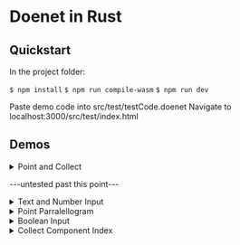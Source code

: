 # Doenet in Rust
 
## Quickstart
In the project folder:

`$ npm install`
`$ npm run compile-wasm`
`$ npm run dev`

Paste demo code into src/test/testCode.doenet
Navigate to localhost:3000/src/test/index.html

## Demos

<details>
<summary>Point and Collect</summary>
```doenet
<graph name="graph">
	<point name="p1" xs="2 3"/>
	<point name="p2" xs="p1.y p1.x"/>
</graph>
<text>
	<collect source="graph" componentType="point"/>
</text>
```
</details>

---untested past this point---

<details>
<summary>Text and Number Input</summary>
```doenet
<textInput name="t1" prefill="Cake"/>
<text>$t1.value is good.</text>

<numberInput name="n1" prefill="4"/>
<numberInput name="n2" prefill="14"/>
<p>
	Count from $n1.value to $n2.value:
	<sequence name="seq" from="$n1.value" to="$n2.value"/>.

	And the fifth number is $seq[5].value.
</p>
```
</details>

<details>
<summary>Point Parralellogram</summary>
```doenet
<graph>
	<point name="p1" xs="0 4"/>
	<point name="p2" xs="3 0"/>
	<point name="p3" xs="p1.x+p2.x p1.y+p2.y"/>
</graph>
```
</details>

<details>
<summary>Boolean Input</summary>
```doenet
<booleanInput name="bool"/>

I think<text hide="$bool.value"> therefore I am</text>.
```
</details>

<details>
<summary>Value vs Immediate Value</summary>
```doenet
<graph name="graph">
	<point name="p1" xs="$n1.value $n2.value"/>
	<point name="p2" xs="$n1.immediateValue+1 $n2.immediateValue+1"/>
</graph>

<numberInput name="n1" prefill="0"/>
<numberInput name="n2" prefill="0"/>

One point uses immediate value plus an offset
```
</details>

<details>
<summary>Collect Component Index</summary>
```doenet
<p name="p1">
This paragraph has numbers and sequences:

<number>23</number>
and
<sequence from="1" to="$n"/>
<number>42</number>
and more
<number>2</number>
<sequence from="$n" to="2*$n"/>
last one
<number>30</number>
<p/>

Collect the numbers in that paragraph: <collect name="c1" source="p1" componentType="number"/>

The fifth number is $c1[5].value.

Now try changing the number input
<numberInput name="n" prefill="6"/>
```
</details>

## Technical Documentation
JavaScript parses the DoenetML and call Rust functions, passing in strings. On core creation, Rust returns a pointer to its main struct, existing in WASM linear memory. Javascript uses this to access the other core functions. Rust returns rendering data as strings.

The Doenet Rust code is in the doenet-core crate, doenet-core/src/lib.rs being the main file. The crate can be built as a library independent of javascript, but without a parser, one would need pre-parsed DoenetML objects as its input.

